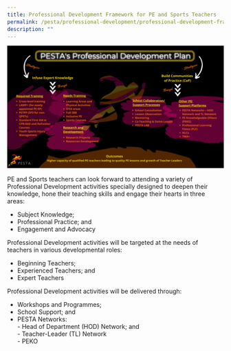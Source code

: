 ```yaml
---
title: Professional Development Framework for PE and Sports Teachers
permalink: /pesta/professional-development/professional-development-framework-for-pe-and-sports-teachers/
description: ""
---
```

![Professional Development Framework](/images/pesta's-pd-framework.png)

PE and Sports teachers can look forward to attending a variety of Professional Development activities specially designed to deepen their knowledge, hone their teaching skills and engage their hearts in three areas:

*   Subject Knowledge;
*   Professional Practice; and
*   Engagement and Advocacy  
      
    

Professional Development activities will be targeted at the needs of teachers in various developmental roles:

*   Beginning Teachers;
*   Experienced Teachers; and
*   Expert Teachers

  

Professional Development activities will be delivered through:

*   Workshops and Programmes;
*   School Support; and
*   PESTA Networks:   
    \- Head of Department (HOD) Network; and  
    \- Teacher-Leader (TL) Network  
    \- PEKO